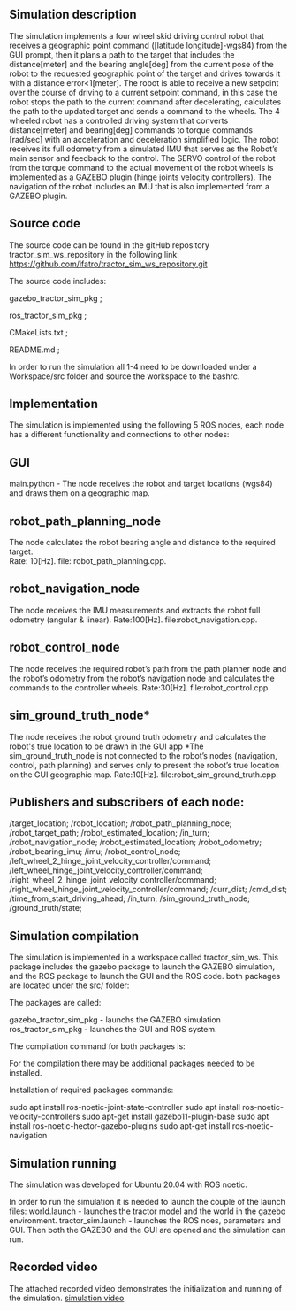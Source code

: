 Simulation description
----------------------------------------

The simulation implements a four wheel skid driving control robot that receives a geographic
point command ([latitude longitude]-wgs84) from the GUI prompt, then it plans a path to the
target that includes the distance[meter] and the bearing angle[deg] from the current pose of
the robot to the requested geographic point of the target and drives towards it with a
distance error<1[meter].
The robot is able to receive a new setpoint over the course of driving to a current setpoint
command, in this case the robot stops the path to the current command after decelerating,
calculates the path to the updated target and sends a command to the wheels.
The 4 wheeled robot has a controlled driving system that converts distance[meter] and
bearing[deg] commands to torque commands [rad/sec] with an acceleration and deceleration
simplified logic.
The robot receives its full odometry from a simulated IMU that serves as the Robot’s main
sensor and feedback to the control.
The SERVO control of the robot from the torque command to the actual movement of the
robot wheels is implemented as a GAZEBO plugin (hinge joints velocity controllers).
The navigation of the robot includes an IMU that is also implemented from a GAZEBO
plugin.

   

Source code 
----------------------------------------
The source code can be found in the gitHub repository tractor_sim_ws_repository in the following link:
https://github.com/ifatro/tractor_sim_ws_repository.git

The source code includes:

gazebo_tractor_sim_pkg ; 

ros_tractor_sim_pkg ; 

CMakeLists.txt ; 

README.md ; 

In order to run the simulation all 1-4 need to be downloaded under a Workspace/src folder and source the workspace to the bashrc.


Implementation
----------------------------------------
The simulation is implemented using the following 5 ROS nodes, each node has a different functionality and connections to other nodes:


GUI
----------------------------------------
main.python - The node receives the robot and target locations (wgs84) and draws them on a geographic map.

robot_path_planning_node
----------------------------------------
The node calculates the robot bearing angle and distance to the required target.  
Rate: 10[Hz].
file: robot_path_planning.cpp.


robot_navigation_node
----------------------------------------
The node receives the IMU measurements and extracts the robot full odometry (angular & linear).
Rate:100[Hz].
file:robot_navigation.cpp.

robot_control_node
--------------------------------------
The node receives the required robot’s path from the path planner node and the robot’s odometry from the robot’s navigation node and calculates the commands to the controller wheels.
Rate:30[Hz].
file:robot_control.cpp.


sim_ground_truth_node*
----------------------
The node receives the robot ground truth odometry and calculates the robot's true location to be drawn in the GUI app
*The sim_ground_truth_node is not connected to the robot’s nodes (navigation, control, path planning) and serves only to present the robot’s true location on the GUI geographic map.
Rate:10[Hz].
file:robot_sim_ground_truth.cpp.



Publishers and subscribers of each node:
----------------------------------------
/target_location;
/robot_location;
/robot_path_planning_node;
/robot_target_path;
/robot_estimated_location;
/in_turn;
/robot_navigation_node;
/robot_estimated_location;
/robot_odometry;
/robot_bearing_imu;
/imu;
/robot_control_node;
/left_wheel_2_hinge_joint_velocity_controller/command;
/left_wheel_hinge_joint_velocity_controller/command;
/right_wheel_2_hinge_joint_velocity_controller/command;
/right_wheel_hinge_joint_velocity_controller/command;
/curr_dist;
/cmd_dist;
/time_from_start_driving_ahead;
/in_turn;
/sim_ground_truth_node;
/ground_truth/state;

Simulation compilation
----------------------------------------
The simulation is implemented in a workspace called tractor_sim_ws.
This package includes the gazebo package to launch the GAZEBO simulation, and the ROS package to launch the GUI and the ROS code. both packages are located  under the src/ folder:

The packages are called:

gazebo_tractor_sim_pkg - launchs the GAZEBO simulation
ros_tractor_sim_pkg - launches the GUI and ROS system.

The compilation command for both packages is:
 


For the compilation there may be additional packages needed to be installed.

Installation of required packages commands:

  sudo apt install ros-noetic-joint-state-controller
  sudo apt install ros-noetic-velocity-controllers
  sudo apt-get install gazebo11-plugin-base
  sudo apt install ros-noetic-hector-gazebo-plugins
  sudo apt-get install ros-noetic-navigation



Simulation running
----------------------------------------

The simulation was developed for Ubuntu 20.04  with ROS noetic.

In order to run the simulation it is needed to launch the couple of  the launch files:
world.launch - launches the tractor model and the world in the gazebo environment.
tractor_sim.launch - launches the ROS noes, parameters and GUI.
Then both the GAZEBO and the GUI are opened and the simulation can run.

Recorded video
----------------------------------------
The attached recorded video demonstrates the initialization and running of the
simulation.
[simulation video](https://clipchamp.com/watch/ocRPANDYDfi)




